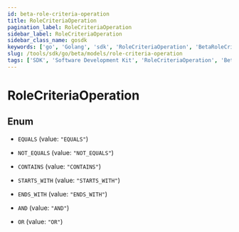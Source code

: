 ```yaml
---
id: beta-role-criteria-operation
title: RoleCriteriaOperation
pagination_label: RoleCriteriaOperation
sidebar_label: RoleCriteriaOperation
sidebar_class_name: gosdk
keywords: ['go', 'Golang', 'sdk', 'RoleCriteriaOperation', 'BetaRoleCriteriaOperation'] 
slug: /tools/sdk/go/beta/models/role-criteria-operation
tags: ['SDK', 'Software Development Kit', 'RoleCriteriaOperation', 'BetaRoleCriteriaOperation']
---
```


# RoleCriteriaOperation

## Enum


* `EQUALS` (value: `"EQUALS"`)

* `NOT_EQUALS` (value: `"NOT_EQUALS"`)

* `CONTAINS` (value: `"CONTAINS"`)

* `STARTS_WITH` (value: `"STARTS_WITH"`)

* `ENDS_WITH` (value: `"ENDS_WITH"`)

* `AND` (value: `"AND"`)

* `OR` (value: `"OR"`)


